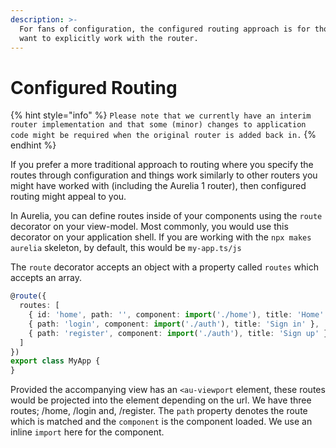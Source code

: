 ```yaml
---
description: >-
  For fans of configuration, the configured routing approach is for those who
  want to explicitly work with the router.
---
```


# Configured Routing

{% hint style="info" %}
`Please note that we currently have an interim router implementation and that some (minor) changes to application code might be required when the original router is added back in.`
{% endhint %}

If you prefer a more traditional approach to routing where you specify the routes through configuration and things work similarly to other routers you might have worked with \(including the Aurelia 1 router\), then configured routing might appeal to you.

In Aurelia, you can define routes inside of your components using the `route` decorator on your view-model. Most commonly, you would use this decorator on your application shell. If you are working with the `npx makes aurelia` skeleton, by default, this would be `my-app.ts/js`

The `route` decorator accepts an object with a property called `routes` which accepts an array.

```typescript
@route({
  routes: [
    { id: 'home', path: '', component: import('./home'), title: 'Home' },
    { path: 'login', component: import('./auth'), title: 'Sign in' },
    { path: 'register', component: import('./auth'), title: 'Sign up' }
  ]
})
export class MyApp {
}
```

Provided the accompanying view has an `<au-viewport` element, these routes would be projected into the element depending on the url. We have three routes; /home, /login and, /register. The `path` property denotes the route which is matched and the `component` is the component loaded. We use an inline `import` here for the component.


